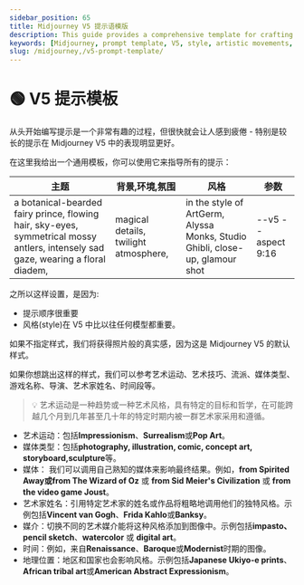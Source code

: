 ```yaml
---
sidebar_position: 65
title: Midjourney V5 提示语模版
description: This guide provides a comprehensive template for crafting prompts in Midjourney V5, emphasizing the importance of style and structure.
keywords: [Midjourney, prompt template, V5, style, artistic movements, media types, parameters]
slug: /midjourney,/v5-prompt-template/
---
```

# 🟢 V5 提示模板

从头开始编写提示是一个非常有趣的过程，但很快就会让人感到疲倦 - 特别是较长的提示在 Midjourney V5 中的表现明显更好。

在这里我给出一个通用模板，你可以使用它来指导所有的提示：

| 主题 | 背景,环境,氛围 | 风格 | 参数 |
| --- | --- | --- | --- |
| a botanical-bearded fairy prince, flowing hair, sky-eyes, symmetrical mossy antlers, intensely sad gaze, wearing a floral diadem, | magical details, twilight atmosphere, | in the style of ArtGerm, Alyssa Monks, Studio Ghibli, close-up, glamour shot | --v5 --aspect 9:16 |

之所以这样设置，是因为:

- 提示顺序很重要
- 风格(style)在 V5 中比以往任何模型都重要。

如果不指定样式，我们将获得照片般的真实感，因为这是 Midjourney V5 的默认样式。

如果你想跳出这样的样式，我们可以参考艺术运动、艺术技巧、流派、媒体类型、游戏名称、导演、艺术家姓名、时间段等。

>💡 艺术运动是一种趋势或一种艺术风格，具有特定的目标和哲学，在可能跨越几个月到几年甚至几十年的特定时期内被一群艺术家采用和遵循。


- 艺术运动：包括**Impressionism**、**Surrealism**或**Pop Art**。
- 媒体类型：包括**photography, illustration, comic, concept art, storyboard,sculpture**等。
- 媒体： 我们可以调用自己熟知的媒体来影响最终结果。例如，**from Spirited Away或from The Wizard of Oz** 或 **from Sid Meier's Civilization** 或 **from the video game Joust**。
- 艺术家姓名：引用特定艺术家的姓名或作品将粗略地调用他们的独特风格。示例包括**Vincent van Gogh**、**Frida Kahlo**或**Banksy**。
- 媒介：切换不同的艺术媒介能将这种风格添加到图像中。示例包括**impasto、pencil sketch**、**watercolor** 或 **digital art**。
- 时间：例如，来自**Renaissance**、**Baroque**或**Modernist**时期的图像。
- 地理位置：地区和国家也会影响风格。示例包括**Japanese Ukiyo-e prints**、**African tribal art**或**American Abstract Expressionism**。